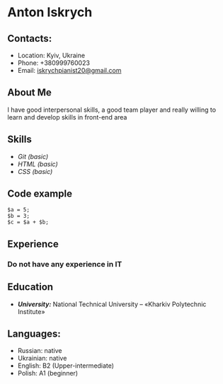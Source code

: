 # Anton Iskrych
## Contacts:

* Location: Kyiv, Ukraine 
* Phone: +380999760023 
* Email: iskrychpianist20@gmail.com 
## About Me
I have good interpersonal skills, a good team player and really willing to learn and develop skills in front-end area
## Skills

* *Git (basic)*
* *HTML (basic)*
* *CSS (basic)*
## Code example 
```
$a = 5; 
$b = 3; 
$c = $a + $b; 
```
## Experience 
### Do not have any experience in IT 
## Education 
* ***University:*** National Technical University – «Kharkiv Polytechnic Institute»
## Languages:
* Russian: native 
* Ukrainian: native
* English: B2 (Upper-intermediate)
* Polish: A1 (beginner)